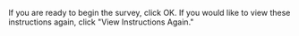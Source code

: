 If you are ready to begin the survey, click OK. If you would like to view these instructions again, click "View Instructions Again."
